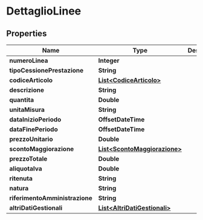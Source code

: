 

# DettaglioLinee


## Properties

| Name | Type | Description | Notes |
|------------ | ------------- | ------------- | -------------|
|**numeroLinea** | **Integer** |  |  [optional] |
|**tipoCessionePrestazione** | **String** |  |  [optional] |
|**codiceArticolo** | [**List&lt;CodiceArticolo&gt;**](CodiceArticolo.md) |  |  [optional] |
|**descrizione** | **String** |  |  [optional] |
|**quantita** | **Double** |  |  [optional] |
|**unitaMisura** | **String** |  |  [optional] |
|**dataInizioPeriodo** | **OffsetDateTime** |  |  [optional] |
|**dataFinePeriodo** | **OffsetDateTime** |  |  [optional] |
|**prezzoUnitario** | **Double** |  |  [optional] |
|**scontoMaggiorazione** | [**List&lt;ScontoMaggiorazione&gt;**](ScontoMaggiorazione.md) |  |  [optional] |
|**prezzoTotale** | **Double** |  |  [optional] |
|**aliquotaIva** | **Double** |  |  [optional] |
|**ritenuta** | **String** |  |  [optional] |
|**natura** | **String** |  |  [optional] |
|**riferimentoAmministrazione** | **String** |  |  [optional] |
|**altriDatiGestionali** | [**List&lt;AltriDatiGestionali&gt;**](AltriDatiGestionali.md) |  |  [optional] |



